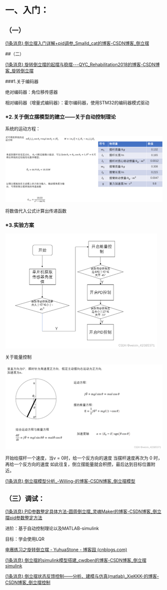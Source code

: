 # 一、入门：

## （一）

[(1条消息) 倒立摆入门详解+pid调参_Smalld_cat的博客-CSDN博客_倒立摆](https://blog.csdn.net/small_po_kid/article/details/107659413)

##（二）

[(1条消息) 旋转倒立摆的起摆与稳摆---QYC_Rehabilitation2018的博客-CSDN博客_旋转倒立摆](https://blog.csdn.net/robot1701/article/details/124866352?spm=1001.2101.3001.6650.16&utm_medium=distribute.pc_relevant.none-task-blog-2~default~BlogCommendFromBaidu~Rate-16-124866352-blog-103267572.pc_relevant_multi_platform_whitelistv6&depth_1-utm_source=distribute.pc_relevant.none-task-blog-2~default~BlogCommendFromBaidu~Rate-16-124866352-blog-103267572.pc_relevant_multi_platform_whitelistv6&utm_relevant_index=20)

###1.关于编码器

绝对编码器：角位移传感器

相对编码器（增量式编码器）：霍尔编码器，使用STM32的编码器模式驱动

### *2.关于倒立摆模型的建立——关于自动控制理论

系统的运动方程：

 <img src="assets/%E7%A7%91%E6%8A%80%E5%BE%AE%E8%AE%AF-%E5%9B%BE%E7%89%87%E6%8B%BC%E6%8E%A51664365237555.jpeg" alt="科技微讯-图片拼接1664365237555" style="zoom: 67%;" />

将数值代入公式计算出传递函数

### *3.实验方案

 <img src="assets/f9dbb9d084c448ff885dd4270b96fdc2.png" alt="在这里插入图片描述" style="zoom:50%;" />

关于能量控制

 <img src="assets/f62eb1f49ad2456ab8068d1a4e139ea4.png" alt="在这里插入图片描述" style="zoom:67%;" />

开始给摆杆一个速度，当v = 0时，给一个反方向的速度
当摆杆速度再次为 0 时，再给一个反方向的速度
如此往复，倒立摆能量就会积攒，最后达到目标位置附近。

[(1条消息) 倒立摆模型分析_-Willing-的博客-CSDN博客_倒立摆模型](https://blog.csdn.net/Cui_Hongwei/article/details/109771622)



## （三）调试：

[(1条消息) PID参数整定具体方法-圆周倒立摆_灵魂Maker的博客-CSDN博客_倒立摆pid参数整定方法](https://blog.csdn.net/qq_36720691/article/details/97249174)



进阶：基于自动控制理论以及MATLAB-simulink

目标：学会使用LQR

[电赛练习之旋转倒立摆 - YuhuaStone - 博客园 (cnblogs.com)](https://www.cnblogs.com/yuhuastone/p/12542198.html)

[(1条消息) 倒立摆的simulink模型搭建_cwdben的博客-CSDN博客_倒立摆simulink](https://blog.csdn.net/cwdben/article/details/104357491)

[(1条消息) 倒立摆状态反馈控制——分析、建模与仿真(matlab)_XieKKK-的博客-CSDN博客_倒立摆控制](https://blog.csdn.net/qq_41342525/article/details/106193258)

